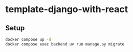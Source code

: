 # template-django-with-react

## Setup

```sh
docker compose up -d
docker compose exec backend uv run manage.py migrate
```
